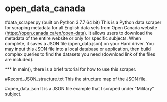 # open_data_canada

#data_scraper.py (built on Python 3.7.7 64 bit)
This is a Python data scraper for scraping metadata for all English data sets from Open Canada website (https://open.canada.ca/en/open-data). It allows users to download the metadata of the entire website or only for specific subjects. When complete, it saves a JSON file (open_data.json) on your Hard driver. You may input this JSON file into a local database or application, then build complex queries to find the datasets you need (download link of the files are included).

*** In main(), there is a brief tutorial for how to use this scraper.

#Record_JSON_structure.txt
This the structure map of the JSON file.

#open_data.json
It is a JSON file example that I scraped under "Military" subject.
